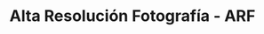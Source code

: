 ---
title: "Alta Resolución Fotografía - ARF"
url: /bogota-d-c/alta-resolucion-fotografia-arf/
shop: foto
---